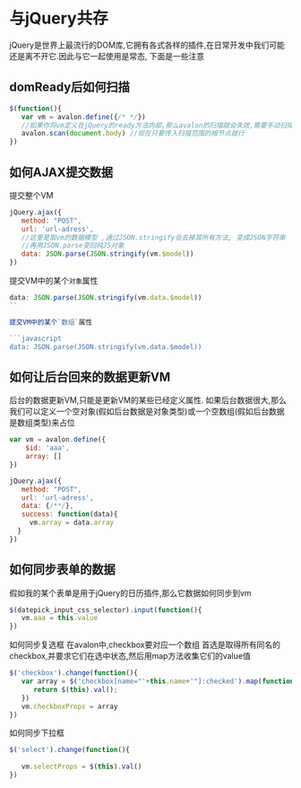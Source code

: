 # 与jQuery共存

jQuery是世界上最流行的DOM库,它拥有各式各样的插件,在日常开发中我们可能还是离不开它.因此与它一起使用是常态,
下面是一些注意

## domReady后如何扫描

```javascript
$(function(){
   var vm = avalon.define({/* */})
   //如果你将vm定义在jQuery的ready方法内部,那么avalon的扫描就会失效,需要手动扫描
   avalon.scan(document.body) //现在只要传入扫描范围的根节点就行
})
```

## 如何AJAX提交数据

提交整个VM
```javascript
jQuery.ajax({
   method: "POST",
   url: 'url-adress',
   //这里是取vm的数据模型 ,通过JSON.stringify会去掉其所有方法, 变成JSON字符串
   //再用JSON.parse变回纯JS对象
   data: JSON.parse(JSON.stringify(vm.$model))
})
```

提交VM中的某个`对象`属性

```javascript
data: JSON.parse(JSON.stringify(vm.data.$model))
``

提交VM中的某个`数组`属性

```javascript
data: JSON.parse(JSON.stringify(vm.data.$model))

```


## 如何让后台回来的数据更新VM

后台的数据更新VM,只能是更新VM的某些已经定义属性.
如果后台数据很大,那么我们可以定义一个空对象(假如后台数据是对象类型)或一个空数组(假如后台数据是数组类型)来占位
```javascript
var vm = avalon.define({
    $id: 'aaa',
    array: []
})

jQuery.ajax({
   method: "POST",
   url: 'url-adress',
   data: {/**/},
   success: function(data){
     vm.array = data.array
  }
})
```

## 如何同步表单的数据

假如我的某个表单是用于jQuery的日历插件,那么它数据如何同步到vm
```javascript
$(datepick_input_css_selector).input(function(){
   vm.aaa = this.value
})
```

如何同步复选框
在avalon中,checkbox要对应一个数组
首选是取得所有同名的checkbox,并要求它们在选中状态,然后用map方法收集它们的value值
```javascript
$('checkbox').change(function(){
   var array = $('checkbox[name="'+this.name+'"]:checked').map(function(){
      return $(this).val();
   })
   vm.checkboxProps = array
})
```

如何同步下拉框

```javascript
$('select').change(function(){
   
   vm.selectProps = $(this).val()
})
```

